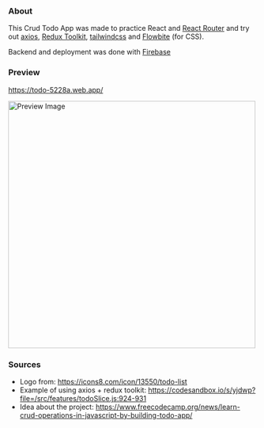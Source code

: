 ### About

This Crud Todo App was made to practice React and <a href="https://reactrouter.com/">React Router</a> and try out <a href="https://github.com/axios/axios">axios</a>, <a href="https://redux-toolkit.js.org/">Redux Toolkit</a>, <a href="https://tailwindcss.com/">tailwindcss</a> and <a href="https://flowbite.com/docs/getting-started/introduction/">Flowbite</a> (for CSS).

Backend and deployment was done with <a href="https://firebase.google.com/"> Firebase </a>

### Preview
https://todo-5228a.web.app/

<img src="https://user-images.githubusercontent.com/56975218/163835556-0b4a6575-5e61-4243-98a5-a5dddc06dc2f.png" alt="Preview Image" width="500px" />


### Sources
- Logo from: https://icons8.com/icon/13550/todo-list
- Example of using axios + redux toolkit: https://codesandbox.io/s/yjdwp?file=/src/features/todoSlice.js:924-931
- Idea about the project: https://www.freecodecamp.org/news/learn-crud-operations-in-javascript-by-building-todo-app/
